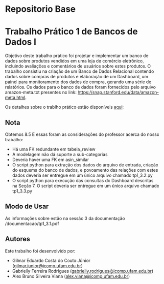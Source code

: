 # Repositorio Base
# Trabalho Prático 1 de Bancos de Dados I 
Objetivo deste trabalho prático foi projetar e implementar um banco de dados sobre produtos vendidos em uma loja de comércio eletrônico, incluindo avaliações e comentários de usuários sobre estes produtos. O trabalho consistiu na criação de um Banco de Dados Relacional contendo dados sobre compras de produtos e elaboração de um Dashboard, um painel para monitoramento dos dados de compra, gerando uma série de relatórios. Os dados para o banco de dados foram fornecidos pelo arquivo amazon-meta.txt presentes no link: https://snap.stanford.edu/data/amazon-meta.html.

Os detalhes sobre o trablho prático estão disponíveis [aqui](https://docs.google.com/document/d/1CXf_y392fJ_KNTZbdr5TWSRgEuYXFPyGTJOh4DcqOdA/edit): 

Nota
---------------------
Obtemos 8.5
E essas foram as considerações do professor acerca do nosso trabalho:
- Há uma FK redundante em tabela_review
- A modelagem não dá suporte a sub-categorias
- Deveria haver uma FK em asin_similar
- O script python para extração dos dados do arquivo de entrada, criação do esquema do banco de dados, e povoamento das relações com estes dados deveria ser entregue em um único 
  arquivo chamado tp1_3.2.py
- O script python para execução das consultas do Dashboard descritas na Seção 7. O script deveria ser entregue em um único arquivo chamado tp1_3.3.py

Modo de Usar
---------------------
As informações sobre estão na sessão 3 da documentação /documentacao/tp1_3.1.pdf

Autores
---------------------
Este trabalho foi desenvolvido por:
- Gilmar Eduardo Costa do Couto Júnior (gilmar.junior@icomp.ufam.edu.br)
- Gabrielly Ferreira Rodrigues (gabrielly.rodrigues@icomp.ufam.edu.br)
- Alex Bruno Silveira Viana (alex.viana@icomp.ufam.edu.br)
